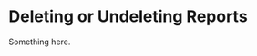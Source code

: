 [title]: # (Deleting or Undeleting Reports)
[tags]: # (XXX)
[priority]: # (2870)
# Deleting or Undeleting Reports
Something here.

